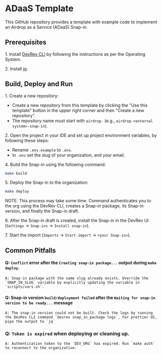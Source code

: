 # ADaaS Template

This GitHub repository provides a template with example code to implement an Airdrop as a Service (ADaaS) Snap-in.

## Prerequisites

1\. Install [DevRev CLI](https://developer.devrev.ai/snapin-development/references/cli-install) by following the instructions as per the Operating System.

2\. Install [jq](https://jqlang.github.io/jq/download/).

## Build, Deploy and Run

1\. Create a new repository:

- Create a new repository from this template by clicking the "Use this template" button in the upper right corner and then "Create a new repository".
- The repository name must start with `airdrop-` (e.g., `airdrop-<external system>-snap-in`).

2\. Open the project in your IDE and set up project environment variables, by following these steps:

- Rename `.env.example` to `.env`.
- In `.env` set the slug of your organization, and your email.

4\. Build the Snap-in using the following command:

```bash
make build
```

5\. Deploy the Snap-in to the organization:

```bash
make deploy
```

NOTE: This process may take some time. Command authenticates you to the org using the DevRev CLI, creates a Snap-in package, its Snap-in version, and finally the Snap-in draft.

6\. After the Snap-in draft is created, install the Snap-in in the DevRev UI (`Settings` -> `Snap-ins` -> `Install snap-in`).

7\. Start the import (`Imports` -> `Start import` -> `<your Snap-in>`).

## Common Pitfalls

#### Q: `Conflict` error after the `Creating snap-in package...` output during `make deploy`.

    A: Snap-in package with the same slug already exists. Override the `SNAP_IN_SLUG` variable by explicitly updating the variable in `scripts/vars.sh`.

#### Q: Snap-in version `build/deployment failed` after the `Waiting for snap-in version to be ready...` message

    A: The snap-in version could not be built. Check the logs by running the DevRev CLI command `devrev snap_in_package logs`. For prettier UI, pipe the output to `jq`

### Q: `Token is expired` when deploying or cleaning up.

    A: Authentication token to the `DEV_ORG` has expired. Run `make auth` to reconnect to the organization.
